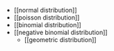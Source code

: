  - [[normal distribution]]
 - [[poisson distribution]]
 - [[binomial distribution]]
 - [[negative binomial distribution]]
   - [[geometric distribution]]
